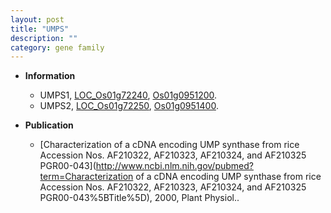 ```yaml
---
layout: post
title: "UMPS"
description: ""
category: gene family
---
```


* **Information**  
    + UMPS1, [LOC_Os01g72240](http://rice.plantbiology.msu.edu/cgi-bin/ORF_infopage.cgi?orf=LOC_Os01g72240), [Os01g0951200](http://rapdb.dna.affrc.go.jp/viewer/gbrowse_details/irgsp1?name=Os01g0951200).
    + UMPS2, [LOC_Os01g72250](http://rice.plantbiology.msu.edu/cgi-bin/ORF_infopage.cgi?orf=LOC_Os01g72250), [Os01g0951400](http://rapdb.dna.affrc.go.jp/viewer/gbrowse_details/irgsp1?name=Os01g0951400).

* **Publication**  
    + [Characterization of a cDNA encoding UMP synthase from rice Accession Nos. AF210322, AF210323, AF210324, and AF210325 PGR00-043](http://www.ncbi.nlm.nih.gov/pubmed?term=Characterization of a cDNA encoding UMP synthase from rice Accession Nos. AF210322, AF210323, AF210324, and AF210325 PGR00-043%5BTitle%5D), 2000, Plant Physiol..


